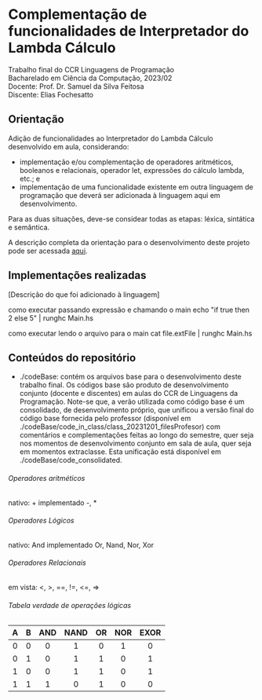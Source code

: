 
# Complementação de funcionalidades de Interpretador do Lambda Cálculo

Trabalho final do CCR Linguagens de Programação<br>
Bacharelado em Ciência da Computação, 2023/02<br>
Docente: Prof. Dr. Samuel da Silva Feitosa<br>
Discente: Elias Fochesatto

## Orientação 

Adição de funcionalidades ao Interpretador do Lambda Cálculo desenvolvido em aula, considerando:
- implementação e/ou complementação de operadores aritméticos, booleanos e relacionais, operador let, expressões do cálculo lambda, etc.; e 
- implementação de uma funcionalidade existente em outra linguagem de programação que deverá ser adicionada à linguagem aqui em desenvolvimento. 

Para as duas situações, deve-se considear todas as etapas: léxica, sintática e semântica.

A descrição completa da orientação para o desenvolvimento deste projeto pode ser acessada [aqui](). 

## Implementações realizadas

[Descrição do que foi adicionado à linguagem]


como executar passando expressão e chamando o main
echo "if true then 2 else 5" | runghc Main.hs

como executar lendo o arquivo para o main
cat file.extFile | runghc Main.hs


## Conteúdos do repositório

- ./codeBase: contém os arquivos base para o desenvolvimento deste trabalho final. Os códigos base são produto de desenvolvimento conjunto (docente e discentes) em aulas do CCR de Linguagens da Programação. Note-se que, a verão utilizada como código base é um consolidado, de desenvolvimento próprio, que unificou a versão final do código base fornecida pelo professor (disponível em ./codeBase/code_in_class/class_20231201_filesProfesor) com comentários e complementações feitas ao longo do semestre, quer seja nos momentos de desenvolvimento conjunto em sala de aula, quer seja em momentos extraclasse. Esta unificação está disponível em ./codeBase/code_consolidated.



###### Operadores aritméticos
nativo: +
implementado -, *

###### Operadores Lógicos
nativo: And
implementado Or, Nand, Nor, Xor

###### Operadores Relacionais
em vista: <, >, ==, !=, <=, =>


###### Tabela verdade de operações lógicas

| A | B | AND | NAND | OR | NOR | EXOR |
| :---: | :---: | :---: | :---: | :---: | :---: | :---: |
| 0 | 0 | 0 | 1 | 0 | 1 | 0 |
| 0 | 1 | 0 | 1 | 1 | 0 | 1 | 
| 1 | 0 | 0 | 1 | 1 | 0 | 1 | 
| 1 | 1 | 1 | 0 | 1 | 0 | 0 |
